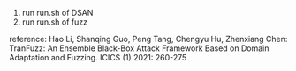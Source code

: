 1. run run.sh of DSAN
2. run run.sh of fuzz



reference: 
Hao Li, Shanqing Guo, Peng Tang, Chengyu Hu, Zhenxiang Chen: TranFuzz: An Ensemble Black-Box Attack Framework Based on Domain Adaptation and Fuzzing. ICICS (1) 2021: 260-275
